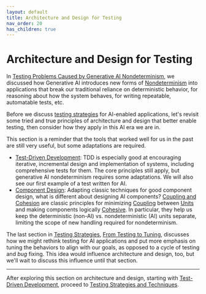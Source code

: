 ```yaml
---
layout: default
title: Architecture and Design for Testing
nav_order: 20
has_children: true
---
```


# Architecture and Design for Testing

In [Testing Problems Caused by Generative AI Nondeterminism]({{site.baseurl}}/testing-problems/), we discussed how Generative AI introduces new forms of [Nondeterminism]({{site.glossaryurl}}/#determinism) into applications that break our traditional reliance on deterministic behavior, for reasoning about how the system behaves, for writing repeatable, automatable tests, etc.

Before we discuss [testing strategies]({{site.baseurl}}/testing-strategies/) for AI-enabled applications, let's revisit some tried and true principles of architecture and design that better enable testing, then consider how they apply in this AI era we are in.

This section is a reminder that the tools that worked well for us in the past are still very useful, but some adaptations are required.

* [Test-Driven Development]({{site.baseurl}}/architecture-design/tdd/): TDD is especially good at encouraging iterative, incremental design and implementation of systems, including comprehensive tests for them. The core principles still apply, but generative AI nondeterminism requires some adaptations. We will also see our first example of a test written for AI. 
* [Component Design]({{site.baseurl}}/component-design/): Adapting classic techniques for good component design, what is different about designing AI components? [Coupling and Cohesion]({{site.baseurl}}/architecture-design/component-design/#coupling-cohesion) are classic principles for minimizing [Coupling]({{site.glossaryurl}}/#coupling) between [Units]({{site.glossaryurl}}/#unit) and making components logically [Cohesive]({{site.glossaryurl}}/#cohesion). In particular, they help us keep the deterministic (non-AI) vs. nondeterministic (AI) units separate, limiting the scope of new handling required for nondeterminism. 

The last section in [Testing Strategies]({{site.baseurl}}/testing-strategies), [From Testing to Tuning]({{site.baseurl}}/testing-strategies/from-testing-to-tuning), discusses how we might rethink testing for AI applications and put more emphasis on tuning the behaviors to align with our goals, as opposed to a cycle of testing and _bug_ fixing. This idea would influence architecture and design, too, but we'll wait to discuss this influence until that section.

---

After exploring this section on architecture and design, starting with [Test-Driven Development]({{site.baseurl}}/architecture-design/tdd/), proceed to [Testing Strategies and Techniques]({{site.baseurl}}/testing-strategies).
